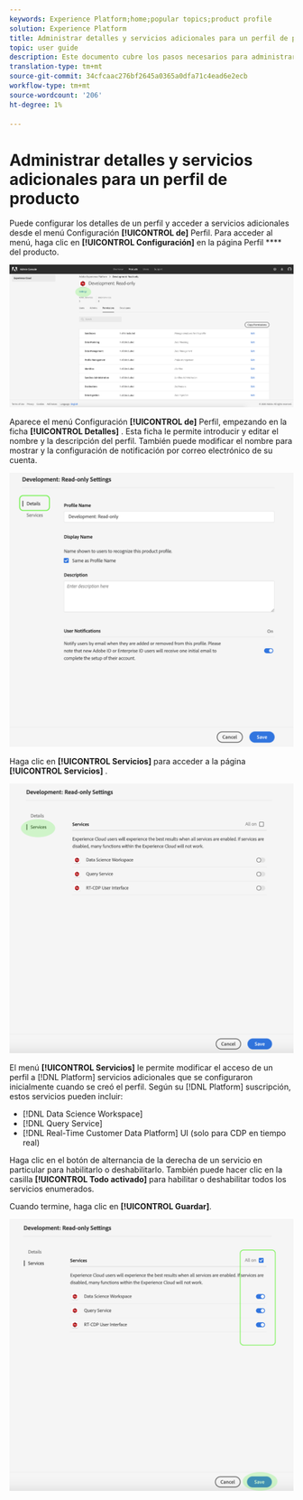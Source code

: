 ```yaml
---
keywords: Experience Platform;home;popular topics;product profile
solution: Experience Platform
title: Administrar detalles y servicios adicionales para un perfil de producto
topic: user guide
description: Este documento cubre los pasos necesarios para administrar detalles y servicios adicionales para un perfil de productos en Adobe Admin Console. Puede configurar los detalles de un perfil y acceder a servicios adicionales desde el menú Configuración de Perfil.
translation-type: tm+mt
source-git-commit: 34cfcaac276bf2645a0365a0dfa71c4ead6e2ecb
workflow-type: tm+mt
source-wordcount: '206'
ht-degree: 1%

---
```



# Administrar detalles y servicios adicionales para un perfil de producto

Puede configurar los detalles de un perfil y acceder a servicios adicionales desde el menú Configuración **[!UICONTROL de]** Perfil. Para acceder al menú, haga clic en **[!UICONTROL Configuración]** en la página Perfil **** del producto.

![perfil-configuración](../images/profile-settings.png)

Aparece el menú Configuración **[!UICONTROL de]** Perfil, empezando en la ficha **[!UICONTROL Detalles]** . Esta ficha le permite introducir y editar el nombre y la descripción del perfil. También puede modificar el nombre para mostrar y la configuración de notificación por correo electrónico de su cuenta.

![edit-details-settings](../images/edit-details-settings.png)

Haga clic en **[!UICONTROL Servicios]** para acceder a la página **[!UICONTROL Servicios]** .

![services-page](../images/services-page.png)

El menú **[!UICONTROL Servicios]** le permite modificar el acceso de un perfil a [!DNL Platform] servicios adicionales que se configuraron inicialmente cuando se creó el perfil. Según su [!DNL Platform] suscripción, estos servicios pueden incluir:

- [!DNL Data Science Workspace]
- [!DNL Query Service]
- [!DNL Real-Time Customer Data Platform] UI (solo para CDP en tiempo real)

Haga clic en el botón de alternancia de la derecha de un servicio en particular para habilitarlo o deshabilitarlo. También puede hacer clic en la casilla **[!UICONTROL Todo activado]** para habilitar o deshabilitar todos los servicios enumerados.

Cuando termine, haga clic en **[!UICONTROL Guardar]**.

![edit-extra-services](../images/edit-additional-services.png)